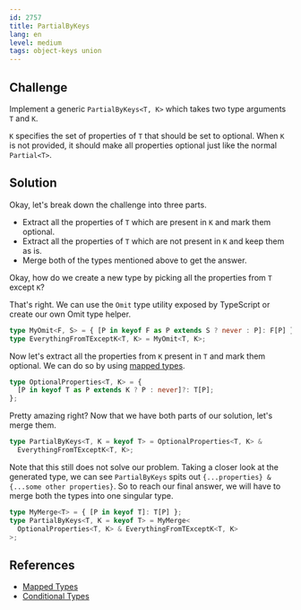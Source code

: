 ```yaml
---
id: 2757
title: PartialByKeys
lang: en
level: medium
tags: object-keys union
---
```


## Challenge

Implement a generic `PartialByKeys<T, K>` which takes two type arguments `T` and
`K`.

`K` specifies the set of properties of `T` that should be set to optional. When
`K` is not provided, it should make all properties optional just like the normal
`Partial<T>`.

## Solution

Okay, let's break down the challenge into three parts.

- Extract all the properties of `T` which are present in `K` and mark them
  optional.
- Extract all the properties of `T` which are not present in `K` and keep them
  as is.
- Merge both of the types mentioned above to get the answer.

Okay, how do we create a new type by picking all the properties from `T` except
`K`?

That's right. We can use the `Omit` type utility exposed by TypeScript or create
our own Omit type helper.

```typescript
type MyOmit<F, S> = { [P in keyof F as P extends S ? never : P]: F[P] };
type EverythingFromTExceptK<T, K> = MyOmit<T, K>;
```

Now let's extract all the properties from `K` present in `T` and mark them
optional. We can do so by using
[mapped types](https://www.typescriptlang.org/docs/handbook/2/mapped-types.html).

```typescript
type OptionalProperties<T, K> = {
  [P in keyof T as P extends K ? P : never]?: T[P];
};
```

Pretty amazing right? Now that we have both parts of our solution, let's merge
them.

```typescript
type PartialByKeys<T, K = keyof T> = OptionalProperties<T, K> &
  EverythingFromTExceptK<T, K>;
```

Note that this still does not solve our problem. Taking a closer look at the
generated type, we can see `PartialByKeys` spits out
`{...properties} & {...some other properties}`. So to reach our final answer, we
will have to merge both the types into one singular type.

```typescript
type MyMerge<T> = { [P in keyof T]: T[P] };
type PartialByKeys<T, K = keyof T> = MyMerge<
  OptionalProperties<T, K> & EverythingFromTExceptK<T, K>
>;
```

## References

- [Mapped Types](https://www.typescriptlang.org/docs/handbook/2/mapped-types.html)
- [Conditional Types](https://www.typescriptlang.org/docs/handbook/2/conditional-types.html)

